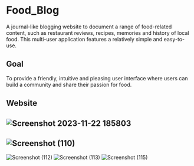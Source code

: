 # Food_Blog

A journal-like blogging website to document a range of food-related content, such as restaurant reviews, recipes, memories and history of local food. 
This multi-user application features a relatively simple and easy-to-use.

## Goal
To provide a friendly, intuitive and pleasing user interface where users can build a community and share their passion for food.

## Website

![Screenshot 2023-11-22 185803](https://github.com/aksh-030/Food_Blog/assets/74759004/eee051be-59d6-4f5b-9ac1-00a89859d9b3)
---
![Screenshot (110)](https://github.com/aksh-030/Food_Blog/assets/74759004/c1442252-4249-4355-a62f-1042559490e5)
---
![Screenshot (112)](https://github.com/aksh-030/Food_Blog/assets/74759004/0312465a-9c0d-4a05-b708-e76d238c205d)
![Screenshot (113)](https://github.com/aksh-030/Food_Blog/assets/74759004/9b0189f6-fd25-45e9-8630-56e450d8faab)
![Screenshot (115)](https://github.com/aksh-030/Food_Blog/assets/74759004/c7fa97d8-0e3f-4e28-84bd-3372bf8ea552)
